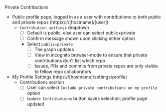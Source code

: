 Private Contributions

- Public profile page, logged in as a user with contributions to both public and private repos (http(s)://[hostname]/[user])
  - `Contribution settings` dropdown 
    - [ ] Default is public, else user can select public+private
    - [ ] Confirm message shown upon clicking either option
    - Select `public+private`
      - [ ] The graph updates
      - [ ] View in incognito browser-mode to ensure that private contributions don't list which repo
      - [ ] Issues, PRs and commits from private repos are only visible to fellow repo collaborators
- My Profile Settings (https://[hostname]/settings/profile)
  - Contributions section
    - [ ]  User can select `Include private contributions on my profile` option
    - [ ] `Update Contributions` button saves selection; profile page updated  
